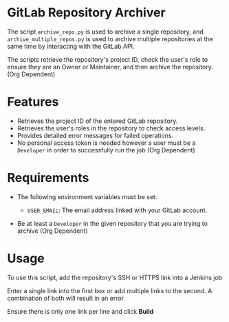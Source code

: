 # GitLab Repository Archiver

The script `archive_repo.py` is used to archive a single repository, and `archive_multiple_repos.py` is used to archive multiple repositories at the same time by interacting with the GitLab API.

The scripts retrieve the repository's project ID, check the user's role to ensure they are an Owner or Maintainer, and then archive the repository. (Org Dependent)

# Features

- Retrieves the project ID of the entered GitLab repository.
- Retrieves the user's roles in the repository to check access levels.
- Provides detailed error messages for failed operations.
- No personal access token is needed however a user must be a ```Developer``` in order to successfully run the job (Org Dependent)

# Requirements

- The following environment variables must be set:
    - `USER_EMAIL`: The email address linked with your GitLab account.

- Be at least a ```Developer``` in the given repository that you are trying to archive (Org Dependent)

# Usage

To use this script, add the repository's SSH or HTTPS link into a Jenkins job

Enter a single link into the first box or add multiple links to the second. A combination of both will result in an error

Ensure there is only one link per line and click **Build**

